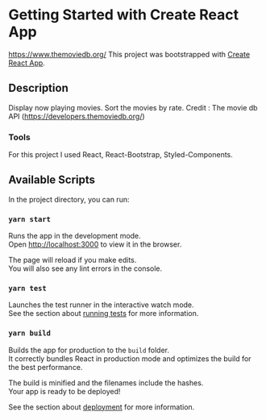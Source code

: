 # Getting Started with Create React App

https://www.themoviedb.org/
This project was bootstrapped with [Create React App](https://github.com/facebook/create-react-app).

## Description

Display now playing movies. Sort the movies by rate.
Credit : The movie db API (https://developers.themoviedb.org/)

### Tools

For this project I used React, React-Bootstrap, Styled-Components.

## Available Scripts

In the project directory, you can run:

### `yarn start`

Runs the app in the development mode.\
Open [http://localhost:3000](http://localhost:3000) to view it in the browser.

The page will reload if you make edits.\
You will also see any lint errors in the console.

### `yarn test`

Launches the test runner in the interactive watch mode.\
See the section about [running tests](https://facebook.github.io/create-react-app/docs/running-tests) for more information.

### `yarn build`

Builds the app for production to the `build` folder.\
It correctly bundles React in production mode and optimizes the build for the best performance.

The build is minified and the filenames include the hashes.\
Your app is ready to be deployed!

See the section about [deployment](https://facebook.github.io/create-react-app/docs/deployment) for more information.
